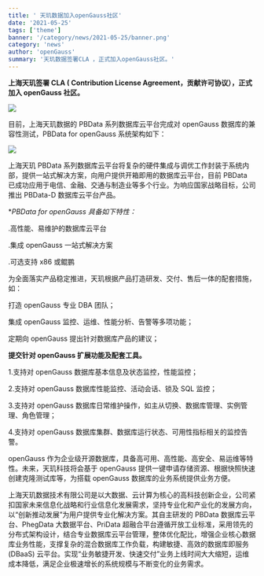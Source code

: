 ```yaml
---
title: ' 天玑数据加入openGauss社区'
date: '2021-05-25'
tags: ['theme']
banner: '/category/news/2021-05-25/banner.png'
category: 'news'
author: 'openGauss'
summary: '天玑数据签署CLA ，正式加入openGauss社区。'
---
```


**上海天玑签署 CLA ( Contribution License Agreement，贡献许可协议），正式加入 openGauss 社区。**

<img src="/zh/news/2021-05-25/banner.png" >

目前，上海天玑数据的 PBData 系列数据库云平台完成对 openGauss 数据库的兼容性测试，PBData for openGauss 系统架构如下：

<img src="/zh/news/2021-05-25/图片1.png" >

上海天玑 PBData 系列数据库云平台将复杂的硬件集成与调优工作封装于系统内部，提供一站式解决方案，向用户提供开箱即用的数据库云平台，目前 PBData 已成功应用于电信、金融、交通与制造业等多个行业。为响应国家战略目标，公司推出 PBData-D 数据库云平台产品。

\*_PBData for openGauss 具备如下特性：_

.高性能、易维护的数据库云平台

.集成 openGauss 一站式解决方案

.可选支持 x86 或鲲鹏

为全面落实产品稳定推进，天玑根据产品打造研发、交付、售后一体的配套措施，如：

打造 openGauss 专业 DBA 团队；

集成 openGauss 监控、运维、性能分析、告警等多项功能；

定期向 openGauss 提出针对数据库产品的建议；

**提交针对 openGauss 扩展功能及配套工具。**

1.支持对 openGauss 数据库基本信息及状态监控，性能监控；

2.支持对 openGauss 数据库性能监控、活动会话、锁及 SQL 监控；

3.支持对 openGauss 数据库日常维护操作，如主从切换、数据库管理、实例管理、角色管理；

4.支持对 openGauss 数据库集群、数据库运行状态、可用性指标相关的监控告警。

openGauss 作为企业级开源数据库，具备高可用、高性能、高安全、易运维等特性。未来，天玑科技将会基于 openGauss 提供一键申请存储资源、根据快照快速创建克隆测试库等，为搭载 openGauss 数据库的业务系统提供业务方便。

上海天玑数据技术有限公司是以大数据、云计算为核心的高科技创新企业，公司紧扣国家未来信息化战略和行业信息化发展需求，坚持专业化和产业化的发展方向，以“创新推动发展”为用户提供专业化解决方案。其自主研发的 PBData 数据库云平台、PhegData 大数据平台、PriData 超融合平台遵循开放工业标准，采用领先的分布式架构设计，结合专业数据库云平台管理，整体优化配比，增强企业核心数据库业务性能，支撑复杂的混合数据库工作负载，构建敏捷、高效的数据库即服务(DBaaS) 云平台。实现“业务敏捷开发、快速交付”业务上线时间大大缩短，运维成本降低，满足企业极速增长的系统规模与不断变化的业务需求。
